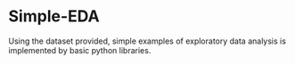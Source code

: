 # Simple-EDA
Using the dataset provided, simple examples of exploratory data analysis is implemented by basic python libraries. 
